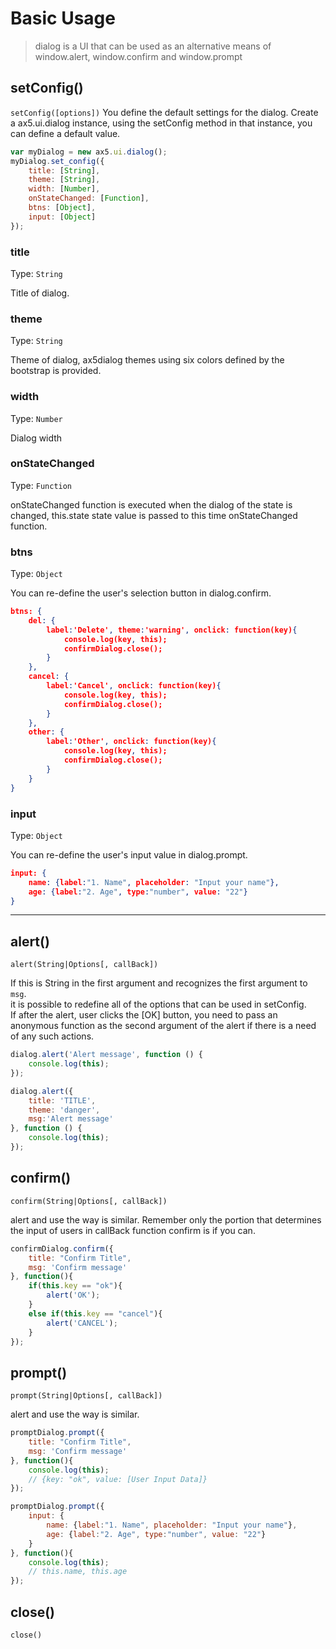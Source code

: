 # Basic Usage
> dialog is a UI that can be used as an alternative means of window.alert, window.confirm and window.prompt

## setConfig()
`setConfig([options])`
You define the default settings for the dialog. Create a ax5.ui.dialog instance, using the setConfig method in that instance, you can define a default value.
 
```js
var myDialog = new ax5.ui.dialog();
myDialog.set_config({
    title: [String],
    theme: [String],
    width: [Number], 
    onStateChanged: [Function],
    btns: [Object],
    input: [Object]
});
```


### title

Type: `String`  

Title of dialog.


### theme

Type: `String`  

Theme of dialog, ax5dialog themes using six colors defined by the bootstrap is provided.


### width

Type: `Number`  

Dialog width


### onStateChanged

Type: `Function`  

onStateChanged function is executed when the dialog of the state is changed,
this.state state value is passed to this time onStateChanged function.


### btns

Type: `Object`  

You can re-define the user's selection button in dialog.confirm.

```json
btns: {
    del: {
        label:'Delete', theme:'warning', onclick: function(key){
            console.log(key, this);
            confirmDialog.close();
        }
    },
    cancel: {
        label:'Cancel', onclick: function(key){
            console.log(key, this);
            confirmDialog.close();
        }
    },
    other: {
        label:'Other', onclick: function(key){
            console.log(key, this);
            confirmDialog.close();
        }
    }
}
```


### input

Type: `Object`  

You can re-define the user's input value in dialog.prompt.

```json
input: {
    name: {label:"1. Name", placeholder: "Input your name"},
    age: {label:"2. Age", type:"number", value: "22"}
}
```
***

## alert()
`alert(String|Options[, callBack])`

If this is String in the first argument and recognizes the first argument to `msg`.  
it is possible to redefine all of the options that can be used in setConfig.  
If after the alert, user clicks the [OK] button, you need to pass an anonymous function as the second argument of the alert if there is a need of any such actions.

```js
dialog.alert('Alert message', function () {
    console.log(this);
});

dialog.alert({
    title: 'TITLE',
    theme: 'danger',
    msg:'Alert message'
}, function () {
    console.log(this);
});
```

## confirm()
`confirm(String|Options[, callBack])`

alert and use the way is similar. Remember only the portion that determines the input of users in callBack function confirm is if you can.

```js
confirmDialog.confirm({
    title: "Confirm Title",
    msg: 'Confirm message'
}, function(){
    if(this.key == "ok"){
        alert('OK');
    }
    else if(this.key == "cancel"){
        alert('CANCEL');
    }
});
```

## prompt()
`prompt(String|Options[, callBack])`

alert and use the way is similar. 

```js
promptDialog.prompt({
    title: "Confirm Title",
    msg: 'Confirm message'
}, function(){
    console.log(this);
    // {key: "ok", value: [User Input Data]}
});

promptDialog.prompt({
    input: {
        name: {label:"1. Name", placeholder: "Input your name"},
        age: {label:"2. Age", type:"number", value: "22"}
    }
}, function(){
    console.log(this);
    // this.name, this.age
});
```

## close()
`close()`